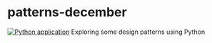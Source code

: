 # patterns-december
[![Python application](https://github.com/bgants/patterns-december/actions/workflows/python-app.yml/badge.svg)](https://github.com/bgants/patterns-december/actions/workflows/python-app.yml)
Exploring some design patterns using Python
